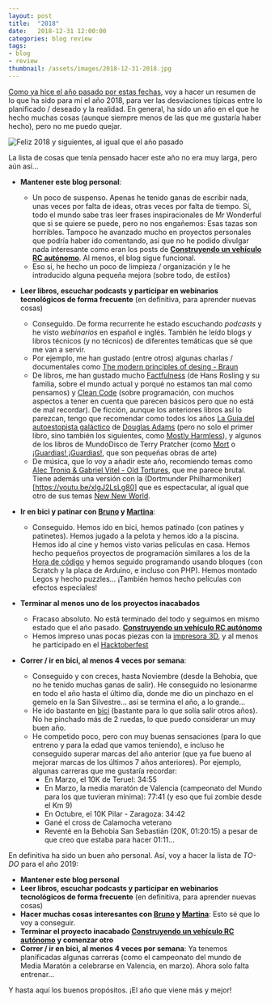 ```yaml
---
layout: post
title:  "2018"
date:   2018-12-31 12:00:00
categories: blog review
tags:
- blog
- review
thumbnail: /assets/images/2018-12-31-2018.jpg
---
```


[Como ya hice el año pasado por estas fechas]({{site.url}}/2017/12/31/2017), voy a hacer un resumen de lo que ha sido para mí el año 2018, para ver las desviaciones típicas entre lo planificado / deseado y la realidad. En general, ha sido un año en el que he hecho muchas cosas (aunque siempre menos de las que me gustaría haber hecho), pero no me puedo quejar.

![Feliz 2018 y siguientes, al igual que el año pasado]({{site.url}}/assets/images/2018-12-31-2018.jpg)

La lista de cosas que tenía pensado hacer este año no era muy larga, pero aún así... 

* **Mantener este blog personal**: 
  * Un poco de suspenso. Apenas he tenido ganas de escribir nada, unas veces por falta de ideas, otras veces por falta de tiempo. Sí, todo el mundo sabe tras leer frases inspiracionales de Mr Wonderful que si se quiere se puede, pero no nos engañemos: Esas tazas son horribles. Tampoco he avanzado mucho en proyectos personales que podría haber ido comentando, así que no he podido divulgar nada interesante como eran los posts de **[Construyendo un vehículo RC autónomo]({{site.url}}/2017/08/22/autonomous-rc-car-construyendo-un-coche-autonomo)**. Al menos, el blog sigue funcional.
  * Eso sí, he hecho un poco de limpieza / organización y le he introducido alguna pequeña mejora (sobre todo, de estilos)

* **Leer libros, escuchar podcasts y participar en webinarios tecnológicos de forma frecuente** (en definitiva, para aprender nuevas cosas)
  * Conseguido. De forma recurrente he estado escuchando _podcasts_ y he visto _webinarios_ en español e inglés. También he leído blogs y libros técnicos (y no técnicos) de diferentes temáticas que sé que me van a servir.
  * Por ejemplo, me han gustado (entre otros) algunas charlas / documentales como [The modern principles of desing - Braun](https://www.youtube.com/watch?v=zNQv0ZX2eno&index=2&list=PLARHdv-87rPyD4cDyFbBGJn8dAhL9VJS2&t=0s)
  * De libros, me han gustado mucho [Factfulness](https://amzn.to/2R2N9jP) (de Hans Rosling y su familia, sobre el mundo actual y porqué no estamos tan mal como pensamos) y [Clean Code](https://amzn.to/2R81w6z) (sobre programación, con muchos aspectos a tener en cuenta que parecen básicos pero que no está de mal recordar). De ficción, aunque los anteriores libros así lo parezcan, tengo que recomendar como todos los años [La Guía del autoestopista galáctico](http://amzn.to/2lDVg47) de [Douglas Adams](https://en.wikipedia.org/wiki/Douglas_Adams) (pero no solo el primer libro, sino también los siguientes, como [Mostly Harmless](http://amzn.to/2lEBxRT)), y algunos de los libros de MundoDisco de Terry Pratcher (como [Mort](https://amzn.to/2R2V3tG) o [¡Guardias! ¡Guardias!](https://amzn.to/2Vo99UZ), que son pequeñas obras de arte)
  * De música, que lo voy a añadir este año, recomiendo temas como [Alec Troniq & Gabriel Vitel - Old Tortures](https://youtu.be/F8LeyiT6KB8), que me parece brutal. Tiene además una versión con la (Dortmunder Philharmoniker)[https://youtu.be/xIgJ2LsLg80] que es espectacular, al igual que otro de sus temas [New New World](https://youtu.be/mkcK_Kznsdc). 

* **Ir en bici y patinar con [Bruno](https://twitter.com/brunocasasabos) y [Martina](https://twitter.com/martinacasasab)**:
  * Conseguido. Hemos ido en bici, hemos patinado (con patines y patinetes). Hemos jugado a la pelota y hemos ido a la piscina. Hemos ido al cine y hemos visto varias películas en casa. Hemos hecho pequeños proyectos de programación similares a los de la [Hora de código](https://code.org/) y hemos seguido programando usando bloques (con Scratch y la placa de Arduino, e incluso con PHP). Hemos montado Legos y hecho puzzles... ¡También hemos hecho películas con efectos especiales!

* **Terminar al menos uno de los proyectos inacabados**
  * Fracaso absoluto. No está terminado del todo y seguimos en mismo estado que el año pasado. **[Construyendo un vehículo RC autónomo]({{site.url}}/2017/08/22/autonomous-rc-car-construyendo-un-coche-autonomo)**
  * Hemos impreso unas pocas piezas con la [impresora 3D]({{site.url}}/2016/12/23/3d), y al menos he participado en el [Hacktoberfest](https://hacktoberfest.digitalocean.com/)

* **Correr / ir en bici, al menos 4 veces por semana**: 
  * Conseguido y con creces, hasta Noviembre (desde la Behobia, que no he tenido muchas ganas de salir). He conseguido no lesionarme en todo el año hasta el último día, donde me dio un pinchazo en el gemelo en la San Silvestre... así se termina el año, a lo grande...
  * He ido bastante en [bici]({{site.url}}/2016/07/26/iternova-smartbike-01) (bastante para lo que solía salir otros años). No he pinchado más de 2 ruedas, lo que puedo considerar un muy buen año.
  * He competido poco, pero con muy buenas sensaciones (para lo que entreno y para la edad que vamos teniendo), e incluso he conseguido superar marcas del año anterior (que ya fue bueno al mejorar marcas de los últimos 7 años anteriores). Por ejemplo, algunas carreras que me gustaría recordar:
    - En Marzo, el 10K de Teruel: 34:55
    - En Marzo, la media maratón de Valencia (campeonato del Mundo para los que tuvieran mínima): 77:41 (y eso que fui zombie desde el Km 9)
    - En Octubre, el 10K Pilar - Zaragoza: 34:42
    - Gané el cross de Calamocha veterano
    - Reventé en la Behobia San Sebastián (20K, 01:20:15) a pesar de que creo que estaba para hacer 01:11...

En definitiva ha sido un buen año personal. Así, voy a hacer la lista de _TO-DO_ para el año 2019:

* **Mantener este blog personal**
* **Leer libros, escuchar podcasts y participar en webinarios tecnológicos de forma frecuente** (en definitiva, para aprender nuevas cosas)
* **Hacer muchas cosas interesantes con [Bruno](https://twitter.com/brunocasasabos) y [Martina](https://twitter.com/martinacasasab)**: Esto sé que lo voy a conseguir.
* **Terminar el proyecto inacabado [Construyendo un vehículo RC autónomo]({{site.url}}/2017/08/22/autonomous-rc-car-construyendo-un-coche-autonomo) y comenzar otro**
* **Correr / ir en bici, al menos 4 veces por semana**: Ya tenemos planificadas algunas carreras (como el campeonato del mundo de Media Maratón a celebrarse en Valencia, en marzo). Ahora solo falta entrenar...

Y hasta aquí los buenos propósitos. ¡El año que viene más y mejor!
